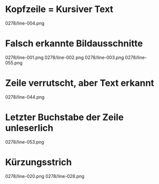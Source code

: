 # Kopfzeile = Kursiver Text
0278/line-004.png
# Falsch erkannte Bildausschnitte
0278/line-001.png
0278/line-002.png
0278/line-003.png
0278/line-055.png
# Zeile verrutscht, aber Text erkannt
0278/line-044.png
# Letzter Buchstabe der Zeile unleserlich
0278/line-053.png
# Kürzungsstrich
0278/line-020.png
0278/line-028.png
